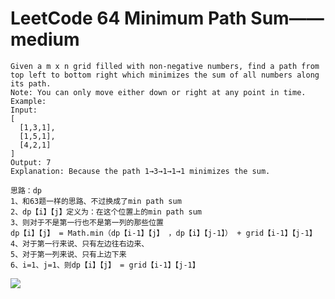 # LeetCode 64 Minimum Path Sum——medium

```
Given a m x n grid filled with non-negative numbers, find a path from top left to bottom right which minimizes the sum of all numbers along its path.
Note: You can only move either down or right at any point in time.
Example:
Input:
[
  [1,3,1],
  [1,5,1],
  [4,2,1]
]
Output: 7
Explanation: Because the path 1→3→1→1→1 minimizes the sum.

思路：dp
1、和63题一样的思路、不过换成了min path sum
2、dp【i】【j】定义为：在这个位置上的min path sum
3、则对于不是第一行也不是第一列的那些位置
dp【i】【j】 = Math.min（dp【i-1】【j】 ，dp【i】【j-1】） + grid【i-1】【j-1】
4、对于第一行来说、只有左边往右边来、
5、对于第一列来说、只有上边下来
6、i=1、j=1、则dp【i】【j】 = grid【i-1】【j-1】
```
![](https://github.com/only-you/interview/blob/master/picture/64.png)
